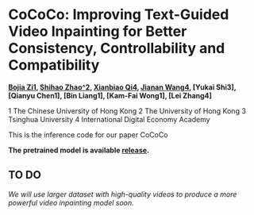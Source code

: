 # CoCoCo: Improving Text-Guided Video Inpainting for Better Consistency, Controllability and Compatibility

**[Bojia Zi1](https://scholar.google.fi/citations?user=QrMKIkEAAAAJ&hl=en), [Shihao Zhao^2](https://scholar.google.com/citations?user=dNQiLDQAAAAJ&hl=en), [Xianbiao Qi4](https://scholar.google.com/citations?user=odjSydQAAAAJ&hl=en), [Jianan Wang4](https://scholar.google.com/citations?user=mt5mvZ8AAAAJ&hl=en), [Yukai Shi3], [Qianyu Chen1], [Bin Liang1], [Kam-Fai Wong1], [Lei Zhang4]**

1 The Chinese University of Hong Kong   2 The University of Hong Kong   3 Tsinghua University   4 International Digital Economy Academy

This is the inference code for our paper CoCoCo


**The pretrained model is available [release](https://mycuhk-my.sharepoint.com/:f:/g/personal/1155203591_link_cuhk_edu_hk/EoXyViqDi8JEgBDCbxsyPY8BCg7YtkOy73SbBY-3WcQ72w?e=cDZuXM).**

**TO DO**
---------------------------------------
*We will use larger dataset with high-quality videos to produce a more powerful video inpainting model soon.*


